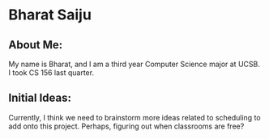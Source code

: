 # Bharat Saiju
## About Me:
My name is Bharat, and I am a third year Computer Science major at UCSB. I took CS 156 last quarter.
## Initial Ideas:
Currently, I think we need to brainstorm more ideas related to scheduling to add onto this project. Perhaps, figuring out when classrooms are free?